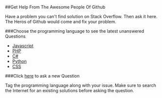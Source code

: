 ##Get Help 	From The Awesome People Of Github 

Have a problem you can't find solution on Stack Overflow. Then ask it here. The Heros of Github would come and fix your problem. 

###Choose the programming language to see the latest unanswered Questions

* [Javascript](https://github.com/hackerkid/hero/labels/Javascript)
* [PHP](https://github.com/hackerkid/hero/labels/PHP)
* [C#](https://github.com/hackerkid/hero/labels/C#)
* [Python](https://github.com/hackerkid/hero/labels/Python)
* [CSS](https://github.com/hackerkid/hero/labels/CSS)

###Click [here](https://github.com/hackerkid/hero/issues/new) to ask a new Question

Tag the programming language along with your issue. Make sure to search the Internet for an existing solutions before asking the question. 


